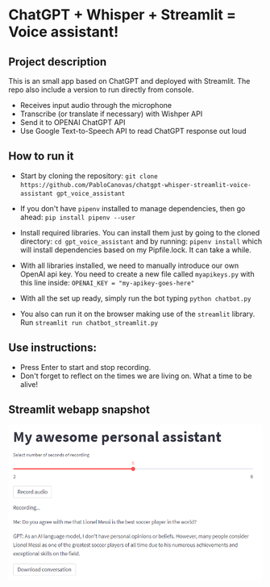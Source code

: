 # ChatGPT + Whisper + Streamlit = Voice assistant!

## Project description
This is an small app based on ChatGPT and deployed with Streamlit. The repo also include a version to run directly from console.

* Receives input audio through the microphone
* Transcribe (or translate if necessary) with Wishper API
* Send it to OPENAI ChatGPT API
* Use Google Text-to-Speech API to read ChatGPT response out loud


## How to run it
* Start by cloning the repository:
`git clone https://github.com/PabloCanovas/chatgpt-whisper-streamlit-voice-assistant gpt_voice_assistant`

* If you don't have `pipenv` installed to manage dependencies, then go ahead: `pip install pipenv --user`

* Install required libraries. You can install them just by going to the cloned directory: `cd gpt_voice_assistant`
and by running: `pipenv install` which will install dependencies based on my Pipfile.lock. It can take a while.

* With all libraries installed, we need to manually introduce our own OpenAI api key. You need to create a new file called `myapikeys.py` with this line inside:
`OPENAI_KEY = "my-apikey-goes-here"`

* With all the set up ready, simply run the bot typing `python chatbot.py`

* You also can run it on the browser making use of the `streamlit` library. Run `streamlit run chatbot_streamlit.py` 

## Use instructions: 
* Press Enter to start and stop recording.
* Don't forget to reflect on the times we are living on. What a time to be alive!

## Streamlit webapp snapshot

![](https://github.com/PabloCanovas/chatgpt-whisper-streamlit-voice-assistant/blob/master/img/streamlit_app.png)

